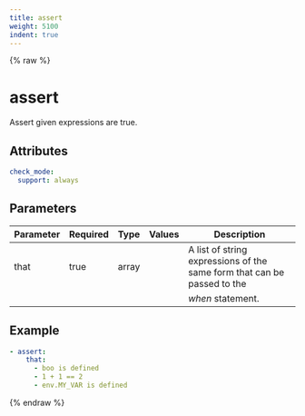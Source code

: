 ```yaml
---
title: assert
weight: 5100
indent: true
---
```


{% raw %}
# assert

Assert given expressions are true.

## Attributes

```yaml
check_mode:
  support: always
```

## Parameters

| Parameter | Required | Type  | Values | Description                                                             |
|-----------|----------|-------|--------|-------------------------------------------------------------------------|
| that      | true     | array |        | A list of string expressions of the same form that can be passed to the |
|           |          |       |        |  _when_ statement.                                                      |

## Example

```yaml
- assert:
    that:
      - boo is defined
      - 1 + 1 == 2
      - env.MY_VAR is defined
```

{% endraw %}